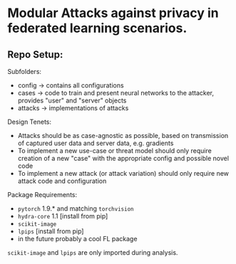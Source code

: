 # Modular Attacks against privacy in federated learning scenarios.

## Repo Setup:
Subfolders:
- config   -> contains all configurations
- cases    -> code to train and present neural networks to the attacker, provides "user" and "server" objects
- attacks  -> implementations of attacks

Design Tenets:
- Attacks should be as case-agnostic as possible, based on transmission of captured user data and server data, e.g. gradients
- To implement a new use-case or threat model should only require creation of a new "case" with the appropriate config and possible novel code
- To implement a new attack (or attack variation) should only require new attack code and configuration

Package Requirements:
- `pytorch` 1.9.* and matching `torchvision`
- `hydra-core` 1.1  [install from pip]
- `scikit-image`
- `lpips`  [install from pip]
- in the future probably a cool FL package

`scikit-image` and `lpips` are only imported during analysis.
